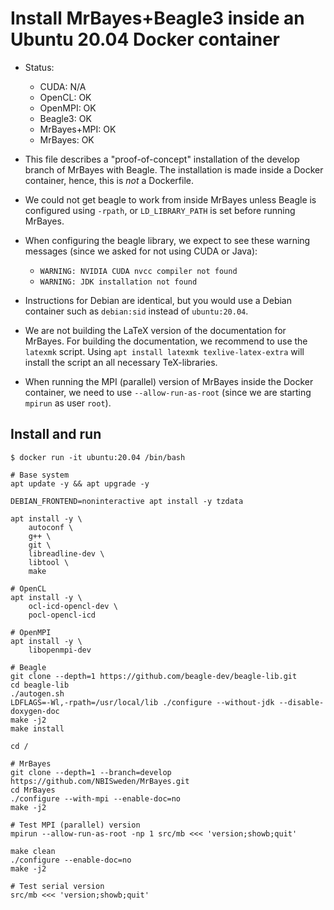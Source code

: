 # Install MrBayes+Beagle3 inside an Ubuntu 20.04 Docker container

- Status:
    - CUDA: N/A
    - OpenCL: OK
    - OpenMPI: OK
    - Beagle3: OK
    - MrBayes+MPI: OK
    - MrBayes: OK

- This file describes a "proof-of-concept" installation of the develop branch
  of MrBayes with Beagle. The installation is made inside a Docker container,
  hence, this is *not* a Dockerfile.

- We could not get beagle to work from inside MrBayes unless Beagle is
  configured using `-rpath`, or `LD_LIBRARY_PATH` is set before running
  MrBayes.

- When configuring the beagle library, we expect to see these warning messages
  (since we asked for not using CUDA or Java):
    - `WARNING: NVIDIA CUDA nvcc compiler not found`
    - `WARNING: JDK installation not found`

- Instructions for Debian are identical, but you would use a Debian container
  such as `debian:sid` instead of `ubuntu:20.04`.

- We are not building the LaTeX version of the documentation for MrBayes. For
  building the documentation, we recommend to use the `latexmk` script.  Using
  `apt install latexmk texlive-latex-extra` will install the script an all
  necessary TeX-libraries.

- When running the MPI (parallel) version of MrBayes inside the Docker
  container, we need to use `--allow-run-as-root` (since we are starting
  `mpirun` as user `root`).

## Install and run

    $ docker run -it ubuntu:20.04 /bin/bash

    # Base system
    apt update -y && apt upgrade -y

    DEBIAN_FRONTEND=noninteractive apt install -y tzdata

    apt install -y \
        autoconf \
        g++ \
        git \
        libreadline-dev \
        libtool \
        make

    # OpenCL
    apt install -y \
        ocl-icd-opencl-dev \
        pocl-opencl-icd

    # OpenMPI
    apt install -y \
        libopenmpi-dev

    # Beagle
    git clone --depth=1 https://github.com/beagle-dev/beagle-lib.git
    cd beagle-lib
    ./autogen.sh
    LDFLAGS=-Wl,-rpath=/usr/local/lib ./configure --without-jdk --disable-doxygen-doc
    make -j2
    make install

    cd /

    # MrBayes
    git clone --depth=1 --branch=develop https://github.com/NBISweden/MrBayes.git
    cd MrBayes
    ./configure --with-mpi --enable-doc=no
    make -j2

    # Test MPI (parallel) version
    mpirun --allow-run-as-root -np 1 src/mb <<< 'version;showb;quit'

    make clean
    ./configure --enable-doc=no
    make -j2

    # Test serial version
    src/mb <<< 'version;showb;quit'

